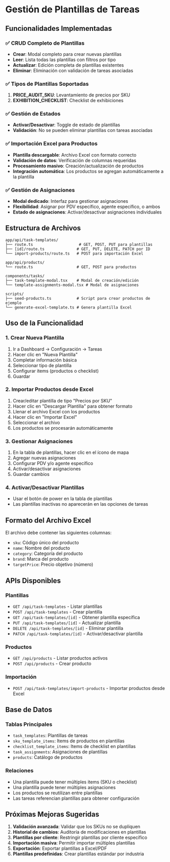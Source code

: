 # Gestión de Plantillas de Tareas

## Funcionalidades Implementadas

### ✅ CRUD Completo de Plantillas
- **Crear**: Modal completo para crear nuevas plantillas
- **Leer**: Lista todas las plantillas con filtros por tipo
- **Actualizar**: Edición completa de plantillas existentes
- **Eliminar**: Eliminación con validación de tareas asociadas

### ✅ Tipos de Plantillas Soportadas
1. **PRICE_AUDIT_SKU**: Levantamiento de precios por SKU
2. **EXHIBITION_CHECKLIST**: Checklist de exhibiciones

### ✅ Gestión de Estados
- **Activar/Desactivar**: Toggle de estado de plantillas
- **Validación**: No se pueden eliminar plantillas con tareas asociadas

### ✅ Importación Excel para Productos
- **Plantilla descargable**: Archivo Excel con formato correcto
- **Validación de datos**: Verificación de columnas requeridas
- **Procesamiento masivo**: Creación/actualización de productos
- **Integración automática**: Los productos se agregan automáticamente a la plantilla

### ✅ Gestión de Asignaciones
- **Modal dedicado**: Interfaz para gestionar asignaciones
- **Flexibilidad**: Asignar por PDV específico, agente específico, o ambos
- **Estado de asignaciones**: Activar/desactivar asignaciones individuales

## Estructura de Archivos

```
app/api/task-templates/
├── route.ts                    # GET, POST, PUT para plantillas
├── [id]/route.ts              # GET, PUT, DELETE, PATCH por ID
└── import-products/route.ts   # POST para importación Excel

app/api/products/
└── route.ts                   # GET, POST para productos

components/tasks/
├── task-template-modal.tsx    # Modal de creación/edición
└── template-assignments-modal.tsx # Modal de asignaciones

scripts/
├── seed-products.ts           # Script para crear productos de ejemplo
└── generate-excel-template.ts # Genera plantilla Excel
```

## Uso de la Funcionalidad

### 1. Crear Nueva Plantilla
1. Ir a Dashboard → Configuración → Tareas
2. Hacer clic en "Nueva Plantilla"
3. Completar información básica
4. Seleccionar tipo de plantilla
5. Configurar items (productos o checklist)
6. Guardar

### 2. Importar Productos desde Excel
1. Crear/editar plantilla de tipo "Precios por SKU"
2. Hacer clic en "Descargar Plantilla" para obtener formato
3. Llenar el archivo Excel con los productos
4. Hacer clic en "Importar Excel"
5. Seleccionar el archivo
6. Los productos se procesarán automáticamente

### 3. Gestionar Asignaciones
1. En la tabla de plantillas, hacer clic en el ícono de mapa
2. Agregar nuevas asignaciones
3. Configurar PDV y/o agente específico
4. Activar/desactivar asignaciones
5. Guardar cambios

### 4. Activar/Desactivar Plantillas
- Usar el botón de power en la tabla de plantillas
- Las plantillas inactivas no aparecerán en las opciones de tareas

## Formato del Archivo Excel

El archivo debe contener las siguientes columnas:
- `sku`: Código único del producto
- `name`: Nombre del producto
- `category`: Categoría del producto
- `brand`: Marca del producto
- `targetPrice`: Precio objetivo (número)

## APIs Disponibles

### Plantillas
- `GET /api/task-templates` - Listar plantillas
- `POST /api/task-templates` - Crear plantilla
- `GET /api/task-templates/[id]` - Obtener plantilla específica
- `PUT /api/task-templates/[id]` - Actualizar plantilla
- `DELETE /api/task-templates/[id]` - Eliminar plantilla
- `PATCH /api/task-templates/[id]` - Activar/desactivar plantilla

### Productos
- `GET /api/products` - Listar productos activos
- `POST /api/products` - Crear producto

### Importación
- `POST /api/task-templates/import-products` - Importar productos desde Excel

## Base de Datos

### Tablas Principales
- `task_templates`: Plantillas de tareas
- `sku_template_items`: Items de productos en plantillas
- `checklist_template_items`: Items de checklist en plantillas
- `task_assignments`: Asignaciones de plantillas
- `products`: Catálogo de productos

### Relaciones
- Una plantilla puede tener múltiples items (SKU o checklist)
- Una plantilla puede tener múltiples asignaciones
- Los productos se reutilizan entre plantillas
- Las tareas referencian plantillas para obtener configuración

## Próximas Mejoras Sugeridas

1. **Validación avanzada**: Validar que los SKUs no se dupliquen
2. **Historial de cambios**: Auditoría de modificaciones en plantillas
3. **Plantillas por cliente**: Restringir plantillas por cliente específico
4. **Importación masiva**: Permitir importar múltiples plantillas
5. **Exportación**: Exportar plantillas a Excel/PDF
6. **Plantillas predefinidas**: Crear plantillas estándar por industria
